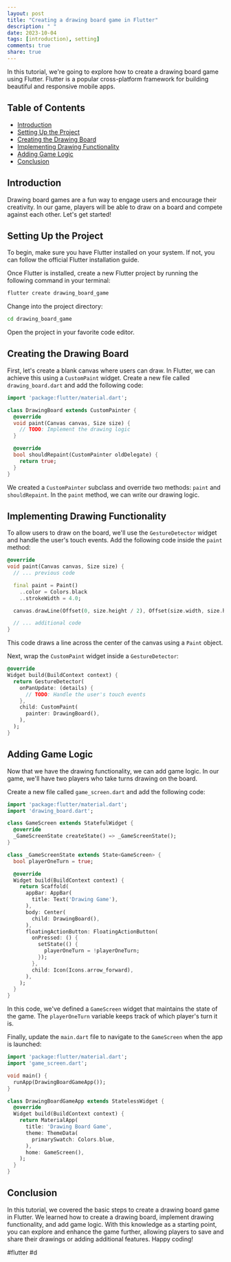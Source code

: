 ```yaml
---
layout: post
title: "Creating a drawing board game in Flutter"
description: " "
date: 2023-10-04
tags: [introduction), setting]
comments: true
share: true
---
```


In this tutorial, we're going to explore how to create a drawing board game using Flutter. Flutter is a popular cross-platform framework for building beautiful and responsive mobile apps. 

## Table of Contents
- [Introduction](#introduction)
- [Setting Up the Project](#setting-up-the-project)
- [Creating the Drawing Board](#creating-the-drawing-board)
- [Implementing Drawing Functionality](#implementing-drawing-functionality)
- [Adding Game Logic](#adding-game-logic)
- [Conclusion](#conclusion)

## Introduction

Drawing board games are a fun way to engage users and encourage their creativity. In our game, players will be able to draw on a board and compete against each other. Let's get started!

## Setting Up the Project

To begin, make sure you have Flutter installed on your system. If not, you can follow the official Flutter installation guide.

Once Flutter is installed, create a new Flutter project by running the following command in your terminal:

```bash
flutter create drawing_board_game
```

Change into the project directory:

```bash
cd drawing_board_game
```

Open the project in your favorite code editor.

## Creating the Drawing Board

First, let's create a blank canvas where users can draw. In Flutter, we can achieve this using a `CustomPaint` widget. Create a new file called `drawing_board.dart` and add the following code:

```dart
import 'package:flutter/material.dart';

class DrawingBoard extends CustomPainter {
  @override
  void paint(Canvas canvas, Size size) {
    // TODO: Implement the drawing logic
  }

  @override
  bool shouldRepaint(CustomPainter oldDelegate) {
    return true;
  }
}
```

We created a `CustomPainter` subclass and override two methods: `paint` and `shouldRepaint`. In the `paint` method, we can write our drawing logic. 

## Implementing Drawing Functionality

To allow users to draw on the board, we'll use the `GestureDetector` widget and handle the user's touch events. Add the following code inside the `paint` method:

```dart
@override
void paint(Canvas canvas, Size size) {
  // ... previous code

  final paint = Paint()
    ..color = Colors.black
    ..strokeWidth = 4.0;

  canvas.drawLine(Offset(0, size.height / 2), Offset(size.width, size.height / 2), paint);

  // ... additional code
}
```

This code draws a line across the center of the canvas using a `Paint` object. 

Next, wrap the `CustomPaint` widget inside a `GestureDetector`:

```dart
@override
Widget build(BuildContext context) {
  return GestureDetector(
    onPanUpdate: (details) {
      // TODO: Handle the user's touch events
    },
    child: CustomPaint(
      painter: DrawingBoard(),
    ),
  );
}
```

## Adding Game Logic

Now that we have the drawing functionality, we can add game logic. In our game, we'll have two players who take turns drawing on the board.

Create a new file called `game_screen.dart` and add the following code:

```dart
import 'package:flutter/material.dart';
import 'drawing_board.dart';

class GameScreen extends StatefulWidget {
  @override
  _GameScreenState createState() => _GameScreenState();
}

class _GameScreenState extends State<GameScreen> {
  bool playerOneTurn = true;

  @override
  Widget build(BuildContext context) {
    return Scaffold(
      appBar: AppBar(
        title: Text('Drawing Game'),
      ),
      body: Center(
        child: DrawingBoard(),
      ),
      floatingActionButton: FloatingActionButton(
        onPressed: () {
          setState(() {
            playerOneTurn = !playerOneTurn;
          });
        },
        child: Icon(Icons.arrow_forward),
      ),
    );
  }
}
```

In this code, we've defined a `GameScreen` widget that maintains the state of the game. The `playerOneTurn` variable keeps track of which player's turn it is. 

Finally, update the `main.dart` file to navigate to the `GameScreen` when the app is launched:

```dart
import 'package:flutter/material.dart';
import 'game_screen.dart';

void main() {
  runApp(DrawingBoardGameApp());
}

class DrawingBoardGameApp extends StatelessWidget {
  @override
  Widget build(BuildContext context) {
    return MaterialApp(
      title: 'Drawing Board Game',
      theme: ThemeData(
        primarySwatch: Colors.blue,
      ),
      home: GameScreen(),
    );
  }
}
```

## Conclusion

In this tutorial, we covered the basic steps to create a drawing board game in Flutter. We learned how to create a drawing board, implement drawing functionality, and add game logic. With this knowledge as a starting point, you can explore and enhance the game further, allowing players to save and share their drawings or adding additional features. Happy coding!

#flutter #d